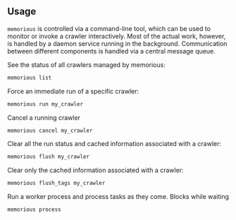 ## Usage

``memorious`` is controlled via a command-line tool, which can be used to monitor
or invoke a crawler interactively. Most of the actual work, however, is handled
by a daemon service running in the background. Communication between different
components is handled via a central message queue.

See the status of all crawlers managed by memorious:

```sh
memorious list
```

Force an immediate run of a specific crawler:

```sh
memorious run my_crawler
```


Cancel a running crawler

```sh
memorious cancel my_crawler
```

Clear all the run status and cached information associated with a crawler:

```sh
memorious flush my_crawler
```

Clear only the cached information associated with a crawler:

```sh
memorious flush_tags my_crawler
```

Run a worker process and process tasks as they come. Blocks while waiting

```sh
memorious process
```

